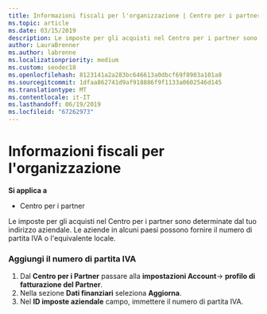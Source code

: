 ```yaml
---
title: Informazioni fiscali per l'organizzazione | Centro per i partner
ms.topic: article
ms.date: 03/15/2019
description: Le imposte per gli acquisti nel Centro per i partner sono determinate dal tuo indirizzo aziendale. Le aziende in alcuni paesi possono fornire il numero di partita IVA o l'equivalente locale.
author: LauraBrenner
ms.author: labrenne
ms.localizationpriority: medium
ms.custom: seodec18
ms.openlocfilehash: 8123141a2a283bc646613a0dbcf69f8903a101a8
ms.sourcegitcommit: 1dfaa862741d9af918886f9f1133a0602546d145
ms.translationtype: MT
ms.contentlocale: it-IT
ms.lasthandoff: 06/19/2019
ms.locfileid: "67262973"
---
```

# <a name="organization-tax-information"></a>Informazioni fiscali per l'organizzazione

**Si applica a**

-  Centro per i partner

Le imposte per gli acquisti nel Centro per i partner sono determinate dal tuo indirizzo aziendale. Le aziende in alcuni paesi possono fornire il numero di partita IVA o l'equivalente locale.

### <a name="add-your-vat-id"></a>Aggiungi il numero di partita IVA

1.  Dal **Centro per i Partner** passare alla **impostazioni Account**-> **profilo di fatturazione del Partner**.
2.  Nella sezione **Dati finanziari** seleziona **Aggiorna**.
3.  Nel **ID imposte aziendale** campo, immettere il numero di partita IVA.



 



